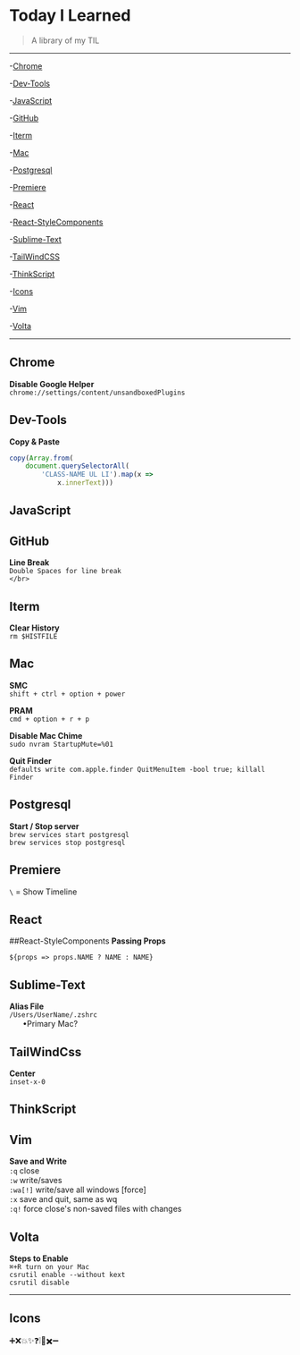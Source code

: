 # Today I Learned
> A library of my TIL

---


-[Chrome](#Chrome)

-[Dev-Tools](#Dev-Tools)

-[JavaScript](#JavaScript)

-[GitHub](#GitHub)

-[Iterm](#Iterm)

-[Mac](#Mac)

-[Postgresql](#Postgresql)

-[Premiere](#Premiere)

-[React](#React)

-[React-StyleComponents](#React-StyleComponents)

-[Sublime-Text](#Sublime-Text)

-[TailWindCSS](#TailWindCSS)

-[ThinkScript](#ThinkScript)

-[Icons](#Icons)

-[Vim](#Vim)

-[Volta](#Volta)



---

## Chrome
 __Disable Google Helper__  
 `chrome://settings/content/unsandboxedPlugins`

## Dev-Tools
__Copy & Paste__
```javascript
copy(Array.from(
    document.querySelectorAll(
        'CLASS-NAME UL LI').map(x =>
            x.innerText)))
```

## JavaScript
 

## GitHub
__Line Break__  
`Double Spaces for line break`  
`</br>`

## Iterm
__Clear History__  
`rm $HISTFILE`

## Mac
__SMC__  
 `shift + ctrl + option + power`

__PRAM__  
 `cmd + option + r + p`

__Disable Mac Chime__  
`sudo nvram StartupMute=%01`

__Quit Finder__  
`defaults write com.apple.finder QuitMenuItem -bool true; killall Finder`

## Postgresql
__Start / Stop server__  
`brew services start postgresql`  
`brew services stop postgresql`



## Premiere
` \ ` = Show Timeline

## React

##React-StyleComponents
__Passing Props__
```
${props => props.NAME ? NAME : NAME}  
```

## Sublime-Text
 __Alias File__   
`/Users/UserName/.zshrc`  
 &nbsp;&nbsp;&nbsp;&nbsp;&nbsp;&nbsp;•Primary Mac?

## TailWindCss  
__Center__  
`inset-x-0`

## ThinkScript

## Vim
__Save and Write__  
`:q` close      
`:w`        write/saves   
`:wa[!]`   write/save all windows [force]  
`:x`        save and quit, same as wq  
`:q!`      force close's non-saved files with changes

## Volta
__Steps to Enable__  
`⌘+R turn on your Mac`  
`csrutil enable --without kext`  
`csrutil disable`

---

## Icons
➕❌💥✨❓❕🚫✖️➖&nbsp;



